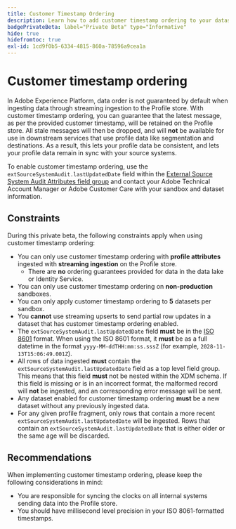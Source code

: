 ```yaml
---
title: Customer Timestamp Ordering
description: Learn how to add customer timestamp ordering to your datasets to ensure consistency in your profile data.
badgePrivateBeta: label="Private Beta" type="Informative"
hide: true
hidefromtoc: true
exl-id: 1cd9f0b5-6334-4815-860a-78596a9cea1a
---
```

# Customer timestamp ordering

In Adobe Experience Platform, data order is not guaranteed by default when ingesting data through streaming ingestion to the Profile store. With customer timestamp ordering, you can guarantee that the latest message, as per the provided customer timestamp, will be retained on the Profile store. All stale messages will then be dropped, and will **not** be available for use in downstream services that use profile data like segmentation and destinations. As a result, this lets your profile data be consistent, and lets your profile data remain in sync with your source systems.

To enable customer timestamp ordering, use the `extSourceSystemAudit.lastUpdatedDate` field within the [External Source System Audit Attributes field group](https://github.com/adobe/xdm/blob/master/docs/reference/fieldgroups/shared/external-source-system-audit-details.schema.md) and contact your Adobe Technical Account Manager or Adobe Customer Care with your sandbox and dataset information.

## Constraints

During this private beta, the following constraints apply when using customer timestamp ordering:

- You can only use customer timestamp ordering with **profile attributes** ingested with **streaming ingestion** on the Profile store. 
  - There are **no** ordering guarantees provided for data in the data lake or Identity Service.
- You can only use customer timestamp ordering on **non-production** sandboxes.
- You can only apply customer timestamp ordering to **5** datasets per sandbox.
- You **cannot** use streaming upserts to send partial row updates in a dataset that has customer timestamp ordering enabled.
- The `extSourceSystemAudit.lastUpdatedDate` field **must** be in the [ISO 8601](https://www.iso.org/iso-8601-date-and-time-format.html) format. When using the ISO 8601 format, it **must** be as a full datetime in the format `yyyy-MM-ddTHH:mm:ss.sssZ` (for example, `2028-11-13T15:06:49.001Z`). 
- All rows of data ingested **must** contain the `extSourceSystemAudit.lastUpdatedDate` field as a top level field group. This means that this field **must** not be nested within the XDM schema. If this field is missing or is in an incorrect format, the malformed record will **not** be ingested, and an corresponding error message will be sent.
- Any dataset enabled for customer timestamp ordering **must** be a new dataset without any previously ingested data.
- For any given profile fragment, only rows that contain a more recent `extSourceSystemAudit.lastUpdatedDate` will be ingested. Rows that contain an `extSourceSystemAudit.lastUpdatedDate` that is either older or the same age will be discarded.

## Recommendations

When implementing customer timestamp ordering, please keep the following considerations in mind:

- You are responsible for syncing the clocks on all internal systems sending data into the Profile store.
- You should have millisecond level precision in your ISO 8061-formatted timestamps.
